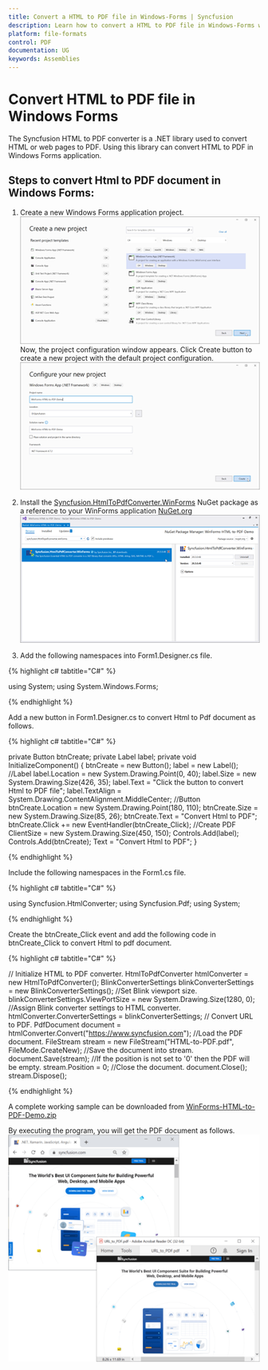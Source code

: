 ```yaml
---
title: Convert a HTML to PDF file in Windows-Forms | Syncfusion
description: Learn how to convert a HTML to PDF file in Windows-Forms with easy steps using Syncfusion .NET HTML converter library.
platform: file-formats
control: PDF
documentation: UG
keywords: Assemblies
---
```


# Convert HTML to PDF file in Windows Forms

The Syncfusion HTML to PDF converter is a .NET library used to convert HTML or web pages to PDF. Using this library can convert HTML to PDF in Windows Forms application.

## Steps to convert Html to PDF document in Windows Forms:

1. Create a new Windows Forms application project.
![Convert HTMLToPDF Windows Forms Step1](htmlconversion_images/Windows_Forms_step1.png)
Now, the project configuration window appears. Click Create button to create a new project with the default project configuration.
![Convert HTMLToPDF Windows Forms Step2](htmlconversion_images/Windows_Forms_step2.png)

2. Install the [Syncfusion.HtmlToPdfConverter.WinForms](https://www.nuget.org/packages/Syncfusion.HtmlToPdfConverter.WinForms) NuGet package as a reference to your WinForms application [NuGet.org](https://www.nuget.org/)
![Convert HTMLToPDF Windows Forms Step3](htmlconversion_images/Windows_Forms_step3.png)

3. Add the following namespaces into Form1.Designer.cs file.

{% highlight c# tabtitle="C#" %}

using System;
using System.Windows.Forms;

{% endhighlight %}

Add a new button in Form1.Designer.cs to convert Html to Pdf document as follows.

{% highlight c# tabtitle="C#" %}

private Button btnCreate;
private Label label;
private void InitializeComponent()
{
btnCreate = new Button();
label = new Label();
//Label
label.Location = new System.Drawing.Point(0, 40);
label.Size = new System.Drawing.Size(426, 35);
label.Text = "Click the button to convert Html to PDF file";
label.TextAlign = System.Drawing.ContentAlignment.MiddleCenter;
//Button
btnCreate.Location = new System.Drawing.Point(180, 110);
btnCreate.Size = new System.Drawing.Size(85, 26);
btnCreate.Text = "Convert Html to PDF";
btnCreate.Click += new EventHandler(btnCreate_Click);
//Create PDF
ClientSize = new System.Drawing.Size(450, 150);
Controls.Add(label);
Controls.Add(btnCreate);
Text = "Convert Html to PDF";
}

{% endhighlight %}

Include the following namespaces in the Form1.cs file.

{% highlight c# tabtitle="C#" %}

using Syncfusion.HtmlConverter;
using Syncfusion.Pdf;
using System;

{% endhighlight %}

Create the btnCreate_Click event and add the following code in btnCreate_Click to convert Html to pdf document.

{% highlight c# tabtitle="C#" %}

// Initialize HTML to PDF converter.
HtmlToPdfConverter htmlConverter = new HtmlToPdfConverter();
BlinkConverterSettings blinkConverterSettings = new BlinkConverterSettings();
//Set Blink viewport size.
blinkConverterSettings.ViewPortSize = new System.Drawing.Size(1280, 0);
//Assign Blink converter settings to HTML converter.
htmlConverter.ConverterSettings = blinkConverterSettings;
// Convert URL to PDF.
PdfDocument document = htmlConverter.Convert("https://www.syncfusion.com");
//Load the PDF document.
FileStream stream = new FileStream("HTML-to-PDF.pdf", FileMode.CreateNew);
//Save the document into stream.
document.Save(stream);
//If the position is not set to '0' then the PDF will be empty.
stream.Position = 0;
//Close the document.
document.Close();
stream.Dispose();


{% endhighlight %}

A complete working sample can be downloaded from [WinForms-HTML-to-PDF-Demo.zip](https://www.syncfusion.com/downloads/support/directtrac/general/ze/WinForms-HTML-to-PDF-Demo-819812860)

By executing the program, you will get the PDF document as follows.
![Convert HTMLToPDF Windows Forms output](htmlconversion_images/htmltopdfoutput.png)


